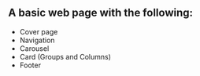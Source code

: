 ## A basic web page with the following:

* Cover page
* Navigation
* Carousel
* Card (Groups and Columns)
* Footer
